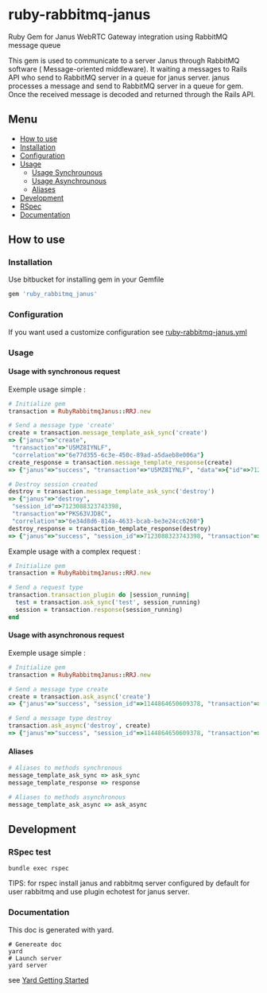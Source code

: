 # ruby-rabbitmq-janus
Ruby Gem for Janus WebRTC Gateway integration using RabbitMQ message queue

This gem is used to communicate to a server Janus through RabbitMQ software (
Message-oriented middleware). It waiting a messages to Rails API who send to RabbitMQ
server in a queue for janus server. janus processes a message and send to RabbitMQ server
in a queue for gem. Once the received message is decoded and returned through the Rails API.

## Menu
* [How to use](#how-to-use)
 * [Installation](#installation)
 * [Configuration](#configuration)
 * [Usage](#usage)
    * [Usage Synchrounous](#usage-with-synchronous-request)
    * [Usage Asynchrounous](#usage-with-asynchronous-request)
    * [Aliases](#aliases)
* [Development](#development)
 * [RSpec](#rspec-test)
 * [Documentation](#documentation)

## How to use

### Installation

Use bitbucket for installing gem in your Gemfile
```ruby
gem 'ruby_rabbitmq_janus'
```

### Configuration

If you want used a customize configuration see [ruby-rabbitmq-janus.yml](config/default.md)

### Usage

#### Usage with synchronous request

Exemple usage simple :
```ruby
# Initialize gem
transaction = RubyRabbitmqJanus::RRJ.new

# Send a message type 'create'
create = transaction.message_template_ask_sync('create')
=> {"janus"=>"create",
 "transaction"=>"U5MZ8IYNLF",
 "correlation"=>"6e77d355-6c3e-450c-89ad-a5daeb8e006a"}
create_response = transaction.message_template_response(create)
=> {"janus"=>"success", "transaction"=>"U5MZ8IYNLF", "data"=>{"id"=>7123088323743398}}

# Destroy session created
destroy = transaction.message_template_ask_sync('destroy')
=> {"janus"=>"destroy",
 "session_id"=>7123088323743398,
 "transaction"=>"PKS63VJD8C",
 "correlation"=>"6e34d8d6-814a-4633-bcab-be3e24cc6260"}
destroy_response = transaction_template_response(destroy)
=> {"janus"=>"success", "session_id"=>7123088323743398, "transaction"=>"PKS63VJD8C"}
```

Example usage with a complex request :
```ruby
# Initialize gem
transaction = RubyRabbitmqJanus::RRJ.new

# Send a request type
transaction.transaction_plugin do |session_running|
  test = transaction.ask_sync('test', session_running)
  session = transaction.response(session_running)
end
```

#### Usage with asynchronous request

Exemple usage simple :

```ruby
# Initialize gem
transaction = RubyRabbitmqJanus::RRJ.new

# Send a message type create
create = transaction.ask_async('create')
=> {"janus"=>"success", "session_id"=>1144864650609378, "transaction"=>"0XGUTFDLBK"}

# Send a message type destroy
transaction.ask_async('destroy', create)
=> {"janus"=>"success", "session_id"=>1144864650609378, "transaction"=>"UPODB8YEG1"}
```

#### Aliases

```ruby
# Aliases to methods synchronous
message_template_ask_sync => ask_sync
message_template_response => response

# Aliases to methods asynchronous
message_template_ask_async => ask_async
```

## Development
### RSpec test

```linux
bundle exec rspec
```

TIPS: for rspec install janus and rabbitmq server configured by default for user
 rabbitmq and use plugin echotest for janus server.

### Documentation

This doc is generated with yard.

```
# Genereate doc
yard
# Launch server
yard server
```

see [Yard Getting Started](http://www.rubydoc.info/gems/yard/file/docs/GettingStarted.md)
